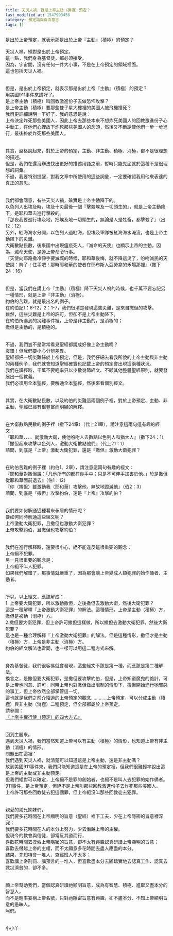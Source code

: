 ```yaml
---
title: 天災人禍，就是上帝主動（積極）預定？
last_modified_at: 1547993456
category: 預定論與自由意志
tags: []
---
```


<p>是出於上帝預定，就表示那是出於上帝『主動』（積極）的預定？<br/><br/><!--more-->天災人禍，絕對是出於上帝預定。<br/>這一點，我們身為基督徒，都必須接受。<br/>因為，宇宙間，沒有任何一件大小事，不是在上帝預定的領域裡面。<br/>這也包括天災人禍。<br/><br/><br/>但是，是出於上帝預定，就表示那是出於上帝『主動』（積極）的預定？<br/>用美國911事件來講好了。<br/>是上帝主動（積極）叫回教激進份子去做恐怖攻擊？<br/>是上帝主動（積極）要那些雙子星大樓裡的美國人被飛機撞死？<br/>我再更詳細說明一下好了，我的意思是說：<br/>上帝決定炸死那些美國人，因此上帝去那些本來不想炸死美國人的回教激進份子心中動工，在他們心裡放下炸死那些美國人的念頭，然後又不斷誘使他們一步一步進行，最後終於炸死那些美國人。<br/><br/><br/>其實，嚴格說起來，對於上帝的預定，主動、非主動、積極、消極，都不是很理想的描述。<br/>但是，我們在還沒辦法找出更好的描述用語之前，暫時只能先屈就於這種不是很理想的詞彙。<br/>不過，我要特別提醒，對我文章中所使用的這些詞彙，一定要確認我用他來表達的真正的意思。<br/><br/><br/>我們都會同意，有些天災人禍，確實是上帝主動降下的。<br/>以色列人出埃及時，埃及十災最後一個『擊殺埃及一切頭生的』，就是上帝主動降下，是耶和華去巡行擊殺的。<br/>『那夜我要巡行埃及地，把埃及地一切頭生的，無論是人是牲畜，都擊殺了』（出12：12）<br/>另外，紅海海水分開，以色列人過紅海，但埃及軍隊被紅海海水淹沒，也是上帝主動降下的災難。<br/>大衛數點民數，後來國中出現瘟疫死人，『滅命的天使』也顯示上帝的主動，因為，滅命天使，是遵上帝命令行事。<br/>『天使向耶路撒冷伸手要滅城的時候，耶和華後悔，就不降這災了，吩咐滅民的天使說：夠了！住手吧！那時耶和華的使者在耶布斯人亞勞拿的禾場那裡』（撒下24：16）<br/><br/><br/>但是，當我們在講上帝『主動』（積極）降下天災人禍的時候，也千萬不要忘記另一種情形，就是上帝『非主動』（消極）。<br/>約伯的苦難，就是最出名的例子。<br/>在約伯記1：6-12，2：1-7，我們很清楚發現這些災難，是來自撒但的攻擊。<br/>雖然，這些災難是上帝的許可，但卻不是上帝主動降下。<br/>在約伯所遇到的災難事件裡，上帝是非主動的，是消極的；<br/>撒但是主動的，是積極的。<br/><br/><br/>不過，我們豈不是常常看見聖經都說成好像上帝主動嗎？<br/>沒錯！但我們要小心分辨差異。<br/>聖經都把一切災難歸於上帝預定，但是，我們仔細去看我所說的上帝主動與非主動的兩種例子，我們就會知道聖經確實也記載上帝的預定會出現這兩種狀況。<br/>我們在讀經時，千萬不要輕率只以少數幾節經文、不顧其他整體聖經原則，就要發展出一個教義。<br/>我們必須用全本聖經，要解通全本聖經，然後來看個別經文。<br/><br/><br/>其實，在大衛數點民數，以及約伯的災難這兩個例子裡，對於上帝預定、主動、非主動，聖經已經有很豐富而明顯的解釋。<br/><br/><br/>在大衛數點民數的例子裡（撒下24章）（代上21章），請注意這兩句這有趣的經文：<br/>『耶和華、、、、就激動大衛，使他吩咐人去數點以色列人和猶大人』（撒下24：1）<br/>『撒但起來攻擊以色列人，激動大衛數點他們』（代上21：1）<br/>請問，到底是『上帝』激動大衛犯罪，還是『撒但』激動大衛犯罪？<br/><br/><br/>在約伯苦難的例子裡（約伯1、2章），請注意這兩句有趣的經文：<br/>『耶和華對撒但說：「凡他所有的都在你手中；只是不可伸手加害於他。」於是撒但從耶和華面前退去』（伯1：12）<br/>『你（撒但）雖激動我（耶和華）攻擊他，無故地毀滅他』（伯2：3）<br/>請問，到底是『撒但』攻擊約伯，還是『上帝』攻擊約伯？<br/><br/><br/>我們要如何解通這種看來矛盾的情形呢？<br/>要如何同時解通這些經文呢？<br/>上帝激動大衛犯罪，且撒但也激動大衛犯罪？<br/>上帝攻擊約伯，且撒但也攻擊約伯？<br/><br/><br/>我們在進行解釋時，還要很小心，絕不能違反這很重要的觀念：<br/>上帝絕不犯罪。<br/>另一見很重要的觀念是：<br/>上帝絕不叫人犯罪。<br/>如果我們解錯了，那事情就嚴重了，因為那會讓上帝變成人類犯罪的始作俑者、主動者。<br/><br/><br/>所以，以上經文，應該解成：<br/>1.	上帝要大衛犯罪，所以激動撒但，之後撒但去激動大衛，然後大衛犯罪？<br/>這是一種解釋『上帝激動大衛犯罪』的解法。這種情形，上帝是主動（積極）方，撒但是被動（消極）方。<br/>2.撒但要大衛犯罪，但上帝許可撒但這樣做，所以撒但去激動大衛犯罪，然後大衛犯罪？<br/>這也是一種合理解釋『上帝激動大衛犯罪』的解法。但是這種情形，撒但才是主動（積極）方，上帝是非主動（消極）方。<br/>約伯的經文解法也雷同，也一樣可以用這二種方式來解。<br/><br/><br/>身為基督徒，我們很容易就會發現，這些經文不該是第一種，而應該是第二種解法。<br/>換言之，是撒但要大衛犯罪，是撒但要攻擊約伯，但是，上帝知道魔鬼的詭計，可是上帝也同意、許可，同時上帝也對撒但做出限制的情形下，撒但開始進行牠邪惡的事工，但上帝依然全部掌管這一切。<br/>這也就是我們之前介紹過的上帝預定的觀念…………上帝預定，可以分成主動（積極）與非主動（消極）二種預定，但全部都屬於上帝預定。<br/>請參閱：<br/><a href="/posts/269193240" target="_blank">『上帝主權行使（預定）的四大方式』 </a><br/><br/><br/>回到主題來。<br/>遇到天災人禍，我們當然知道上帝可以有主動（積極）的情形，也知道上帝有非主動（消極）的情形。<br/>問題出在這裡：<br/>我們遇到天災人禍，就清楚可以知道這是上帝主動，還是非主動嗎？<br/>放到美國911事件來，我們只能知道這是在上帝的預定裡，但我們很難輕率說出這是上帝的主動或非主動預定。<br/>但我們絕對可以確定，上帝絕不是罪的創始者，也絕不是叫人去犯罪的始作俑者。<br/>911事件，是上帝預定，但絕不是上帝叫那些回教激進份子去炸死那些美國人。<br/>上帝許可那些回教徒去犯這個罪，但上帝絕沒叫那些回教徒去犯罪。<br/><br/><br/>親愛的弟兄姊妹們，<br/>我們要多花時間在上帝顯明的旨意（聖經）裡下工夫，少在上帝隱密的旨意裡深究；<br/>我們要多花時間在人的本分上努力，少去僭越上帝的主權。<br/>但現今的教會與信徒，卻常反其道而行，<br/>喜歡花時間去摸索上帝隱密的旨意，卻不太有興趣認真研讀上帝顯明的旨意；<br/>喜歡去僭越上帝的主權，而不太願意多花時間去盡人應盡的本分。<br/>結果，先知特會一堆人，查經班人不太多；<br/>喜歡講上帝刑罰、講預言的一堆人，但喜歡盡本分去腳踏實地去認真工作、認真去救災濟貧的，卻不多。<br/><br/><br/>願上帝幫助我們，當個認真研讀祂顯明旨意，成為有智慧、積極、進取又盡本分的智慧人，<br/>而不是輕率妄稱上帝名號，只對祂隱密旨意有興趣，卻不盡本分、不知上帝顯明旨意的愚昧人。<br/>阿們。<br/><br/><br/>小小羊<br/><br/></p>